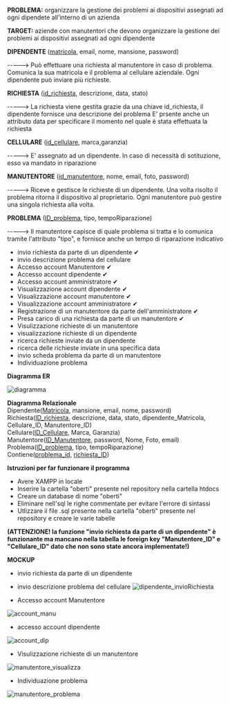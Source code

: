 **PROBLEMA:**
organizzare la gestione dei problemi ai dispositivi assegnati ad ogni dipendete all'interno di un azienda 

**TARGET:**
aziende con manutentori  che devono organizzare la gestione dei problemi ai dispositivi assegnati ad ogni dipendente


**DIPENDENTE**
(<ins>matricola</ins>, email, nome, mansione, password)

-----> Può effettuare una richiesta al manutentore in caso di problema.
       Comunica la sua matricola e  il problema al cellulare aziendale.
       Ogni dipendente può inviare più richieste.
       
**RICHIESTA**
(<ins>id_richiesta</ins>, descrizione, data, stato)

-----> La richiesta viene gestita grazie da una chiave id_richiesta, il dipendente fornisce una descrizione del problema 
       E' prsente anche un attributo data per specificare il momento nel quale è stata effettuata la richiesta
       
**CELLULARE**
(<ins>id_cellulare</ins>, marca,garanzia)

----->  E' assegnato ad un dipendente. In caso di necessità di sotituzione, esso va mandato in riparazione

**MANUTENTORE**
(<ins>id_manutentore</ins>, nome, email, foto, password)

----->  Riceve e gestisce le richieste di un dipendente. Una volta risolto il problema ritorna il dispositivo al proprietario.
        Ogni manutentore può gestire una singola richiesta alla volta.

**PROBLEMA**
(<ins>ID_problema</ins>, tipo, tempoRiparazione)

-----> Il manutentore capisce di quale problema si tratta e lo comunica tramite l'attributo "tipo", e fornisce anche un tempo di riparazione 
       indicativo

- invio richiesta da parte di un dipendente ✔
- invio descrizione problema del cellulare 
- Accesso account Manutentore ✔
- Accesso account dipendente ✔
- Accesso account amministratore ✔
- Visualizzazione account dipendente ✔
- Visualizzazione account manutentore ✔
- Visualizzazione account amministratore ✔
- Registrazione di un manutentore da parte dell'amministratore ✔
- Presa carico di una richiesta da parte di un manutentore ✔
- Visulizzazione richieste di un manutentore
- visualizzazione richieste di un dipendente
- ricerca richieste inviate da un dipendente
- ricerca delle richieste inviate in una specifica data
- invio scheda problema da parte di un manutentore
- Individuazione problema


**Diagramma ER**

![diagramma](https://github.com/ObertiFabio/assistenzaTelefoni/assets/101709153/116f37ac-caee-4896-a571-01fc445ecf40)




**Diagramma Relazionale**<br>
Dipendente(<ins>Matricola</ins>, mansione, email, nome, password)<br>
Richiesta(<ins>ID_richiesta</ins>, descrizione, data, stato, dipendente_Matricola, Cellulare_ID, Manutentore_ID)<br>
Cellulare(<ins>ID_Cellulare</ins>, Marca, Garanzia)<br>
Manutentore(<ins>ID_Manutentore</ins>, password, Nome, Foto, email)<br>
Problema(<ins>ID_problema</ins>, tipo, tempoRiparazione)<br>
Contiene(<ins>problema_id</ins>, <ins>richiesta_ID</ins>)<br>

**Istruzioni per far funzionare il programma**
- Avere XAMPP in locale
- Inserire la cartella "oberti" presente nel repository nella cartella htdocs
- Creare un database di nome "oberti"
- Eliminare nell'sql le righe commentate per evitare l'errore di sintassi 
- Utlizzare il file .sql presente nella cartella "oberti" presente nel repository e creare le varie tabelle

  
**(ATTENZIONE! la funzione "invio richiesta da parte di un dipendente" è funzionante ma mancano nella tabella le foreign key "Manutentore_ID" e "Cellulare_ID" dato che non sono state ancora implementate!)**


**MOCKUP**
- invio richiesta da parte di un dipendente
- invio descrizione problema del cellulare
![dipendente_invioRichiesta](https://github.com/ObertiFabio/assistenzaTelefoni/assets/101709153/5fdf8e96-3c27-4027-8af0-f4aa442c16e7)

- Accesso account Manutentore

![account_manu](https://github.com/ObertiFabio/assistenzaTelefoni/assets/101709153/eba1c1b1-f396-44f4-8528-e8cef579c067)

- accesso account dipendente
  
![account_dip](https://github.com/ObertiFabio/assistenzaTelefoni/assets/101709153/61fe4b1b-7bdb-48ad-a124-bea73aaf2b6a)


- Visulizzazione richieste di un manutentore
 

![manutentore_visualizza](https://github.com/ObertiFabio/assistenzaTelefoni/assets/101709153/d0c75998-08f1-4078-bba1-4ef4732f35c2)


- Individuazione problema

 ![manutentore_problema](https://github.com/ObertiFabio/assistenzaTelefoni/assets/101709153/67c49ef5-c522-4d15-b5bd-e3465b365882)



